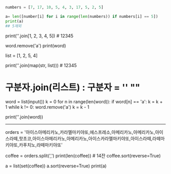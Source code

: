 ```python
numbers = [7, 17, 10, 5, 4, 3, 17, 5, 2, 5]

a= len([number[i] for i in range(len(numbers)) if numbers[i] == 5])
print(a)
## 5제외
```

print(''.join[1, 2, 3, 4, 5]) # 12345


word.remove('a')
print(word)

list = [1, 2, 5, 4]

print(''.join(map(str, list)))  # 12345

# 구분자.join(리스트) : 구분자 = '' ""

word = list(input())
k = 0
for n in range(len(word)):
    if word[n] == 'a':
        k = k + 1
while k != 0:
    word.remove('a')
    k = k - 1

print(''.join(word))

---

orders = '아이스아메리카노,카라멜마키야또,에스프레소,아메리카노,아메리카노,아이스라떼,핫초코,아이스아메리카노,아메리카노,아이스카라멜마키야또,아이스라떼,라떼마키야또,카푸치노,라떼마키야또'

coffee = orders.split(',')
print(len(coffee))  # 14잔
coffee.sort(reverse=True)

a = list(set(coffee))
a.sort(reverse=True)
print(a)
